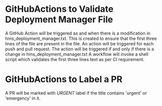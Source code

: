 # GitHubActions to Validate Deployment Manager File

A GitHub Action will be triggered as and when there is a modification in hms_deployment_manager.txt. 
This is created to ensure that the first three lines of the file are present in the file.
An action will be triggered for each push and pull request. The action will be triggered if and only if there is a change in hms_deployment_manager.txt
A workflow will invoke a shell script which validates the first three lines text as per CI requirement.

# GitHubActions to Label a PR

A PR will be marked with *URGENT* label if the title contains 'urgent' or 'emergency' in it.
